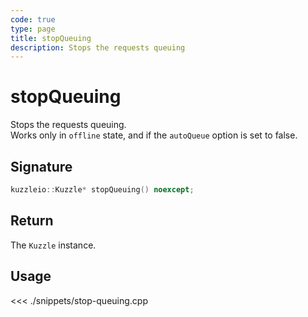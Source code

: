 ```yaml
---
code: true
type: page
title: stopQueuing
description: Stops the requests queuing
---
```


# stopQueuing

Stops the requests queuing.  
Works only in `offline` state, and if the `autoQueue` option is set to false.

## Signature

```cpp
kuzzleio::Kuzzle* stopQueuing() noexcept;
```

## Return

The `Kuzzle` instance.

## Usage

<<< ./snippets/stop-queuing.cpp
